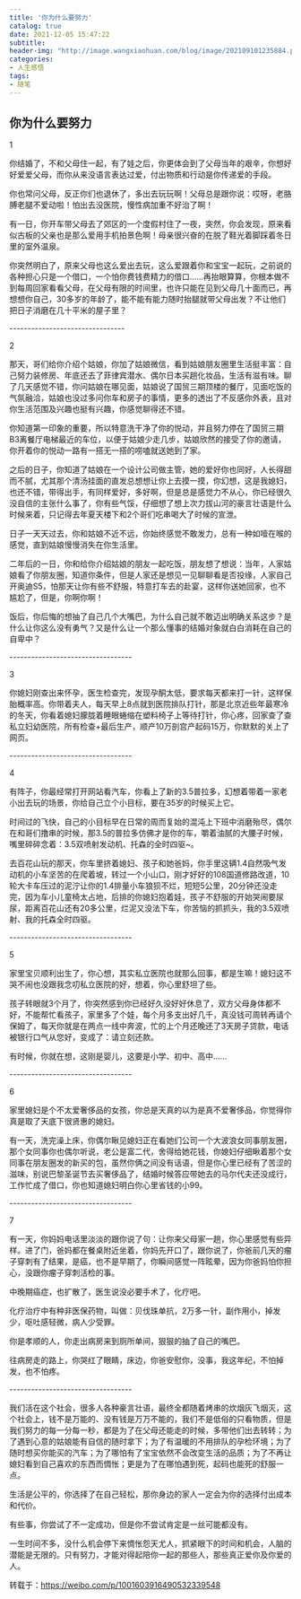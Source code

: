 ```yaml
---
title: '你为什么要努力'
catalog: true
date: 2021-12-05 15:47:22
subtitle:
header-img: "http://image.wangxiaohuan.com/blog/image/202109101235884.png"
categories:
- 人生感悟
tags:
- 随笔
---
```


## 你为什么要努力

1

你结婚了，不和父母住一起，有了娃之后，你更体会到了父母当年的艰辛，你想好好爱爱父母，而你从来没语言表达过爱，付出物质和行动是你传递爱的手段。



你也常问父母，反正你们也退休了，多出去玩玩啊！父母总是跟你说：哎呀，老胳膊老腿不爱动啦！怕出去没医院，慢性病加重不好治了啊！



有一日，你开车带父母去了郊区的一个度假村住了一夜，突然，你会发现，原来看似古板的父亲也是那么爱用手机拍景色啊！母亲很兴奋的在脱了鞋光着脚踩着冬日里的室外温泉。



你突然明白了，原来父母也这么爱出去玩，这么爱跟着你和宝宝一起玩，之前说的各种担心只是一个借口，一个怕你费钱费精力的借口......再抬眼算算，你根本做不到每周回家看看父母，在父母有限的时间里，也许只能在见到父母几十面而已，再想想你自己，30多岁的年龄了，能不能有能力随时抬腿就带父母出发？不让他们把日子消磨在几十平米的屋子里？

\--------------------------------

2

那天，哥们给你介绍个姑娘，你加了姑娘微信，看到姑娘朋友圈里生活挺丰富：自己努力装修房、年底还去了菲律宾潜水、偶尔日本买趟化妆品，生活有滋有味。聊了几天感觉不错，你问姑娘在哪见面，姑娘说了国贸三期顶楼的餐厅，见面吃饭的气氛融洽，姑娘也没过多问你车和房子的事情，更多的透出了不反感你外表，且对你生活范围及兴趣也挺有兴趣，你感觉聊得还不错。



你知道第一印象的重要，所以特意洗干净了你的悦动，并且努力停在了国贸三期B3离餐厅电梯最近的车位，以便于姑娘少走几步，姑娘欣然的接受了你的邀请，你开着你的悦动一路有一搭无一搭的唠嗑就送她到了家。



之后的日子，你知道了姑娘在一个设计公司做主管，她的爱好你也同好，人长得甜而不腻，尤其那个清汤挂面的直发总想想让你上去摸一摸，你幻想，这是我媳妇，也还不错，带得出手，有同样爱好，多好啊，但是总是感觉力不从心，你已经很久没自信的主张什么事了，你有些气馁，仔细想了想上次力拔山河的豪言壮语是什么时候来着，只记得去年夏天楼下和2个哥们吃串喝大了时候的宣泄。



日子一天天过去，你和姑娘不近不远，你始终感觉不敢发力，总有一种如噎在喉的感觉，直到姑娘慢慢消失在你生活里。



二年后的一日，你和给你介绍姑娘的朋友一起吃饭，朋友想了想说：当年，人家姑娘看了你朋友圈，知道你条件，但是人家还是想见一见聊聊看是否投缘，人家自己开奥迪S5，怕那天让你有些不舒服，特意打车去的赴宴，这样你送她回家，也不尴尬了，但是，你啊你啊！



饭后，你后悔的想抽了自己几个大嘴巴，为什么自己就不敢迈出明确关系这步？是什么让你这么没有勇气？又是什么让一个那么懂事的结婚对象就白白消耗在自己的自卑中？

\----------------------------------

3

你媳妇刚查出来怀孕，医生检查完，发现孕酮太低，要求每天都来打一针，这样保胎概率高。你带着夫人，每天早上8点就到医院排队打针，那是北京近些年最寒冷的冬天，你看着媳妇朦胧着睡眼蜷缩在塑料椅子上等待打针，你心疼，回家查了查私立妇幼医院，所有检查+最后生产，顺产10万剖宫产起码15万，你默默的关上了网页。

\----------------------------------

4

有阵子，你最经常打开网站看汽车，你看上了新的3.5普拉多，幻想着带着一家老小出去玩的场景，你给自己立个小目标，要在35岁的时候买上它。



时间过的飞快，自己的小目标早在日常的周而复始的混沌上下班中消磨殆尽，偶尔在和哥们撸串的时候，那3.5的普拉多仿佛才是你的车，嚼着油腻的大腰子时候，嘴里碎碎念着：3.5双喷射发动机、托森的全时四驱~。



去百花山玩的那天，你车里挤着媳妇、孩子和她爸妈，你手里这辆1.4自然吸气发动机的小车坚苦的在爬着坡，转过一个小山口，刚才好好的108国道修路改道，10轮大卡车压过的泥泞让你的1.4排量小车狼狈不烂，短短5公里，20分钟还没走完，因为车小儿童椅太占地，后排的你媳妇抱着娃，孩子不舒服的开始哭闹要尿尿，距离百花山还有20多公里，烂泥又没法下车，你苦恼的抓抓头，我的3.5双喷射、我的托森全时四驱。

\----------------------------------

5

家里宝贝顺利出生了，你心想，其实私立医院也就那么回事，都是生嘛！媳妇这不哭不闹也没跟我念叨私立医院的好，想着，你心里舒坦了些。



孩子转眼就3个月了，你突然感到你已经好久没好好休息了，双方父母身体都不好，不能帮忙看孩子，家里多了个娃，每个月多支出好几千，真没钱可周转再请个保姆了，每天你就是在两点一线中奔波，忙的上个月还晚还了3天房子贷款，电话被银行口气从您好，变成了：请立刻还款。



有时候，你就在想，这刚是婴儿，这要是小学、初中、高中......

\----------------------------------

6

家里媳妇是个不太爱奢侈品的女孩，你总是天真的以为是真不爱奢侈品，你觉得你真是取了天底下很贤惠的媳妇。



有一天，洗完澡上床，你偶尔瞅见媳妇正在看她们公司一个大波浪女同事朋友圈，那个女同事你也偶尔听说，老公是富二代，舍得给她花钱，你媳妇仔细瞅着那个女同事在朋友圈发的新买的包，虽然你俩之间没有话语，但是你心里已经有了苦涩的滋味，别说巴黎圣诞节去买奢侈品了，结婚时候答应带她去的马尔代夫还没成行，工作忙成了借口，你也知道媳妇明白你心里省钱的小99。

\----------------------------------

7

有一天，你妈妈电话里淡淡的跟你说了句：让你来父母家一趟，你心里感觉有些异样。进了门，爸妈都在餐桌附近坐着，你妈先开口了，跟你说了，你爸前几天的瘤子穿刺有了结果，是癌，也不是早期了，你瞬间感觉一阵眩晕，因为你爸妈怕你担心，没跟你瘤子穿刺活检的事。



中晚期癌症，也扩散了，医生说没必要手术了，化疗吧。



化疗治疗中有种非医保药物，叫做：贝伐珠单抗，2万多一针，副作用小，掉发少，呕吐感轻微，病人少受罪。



你是孝顺的人，你走出病房来到厕所单间，狠狠的抽了自己的嘴巴。



往病房走的路上，你哭红了眼睛，床边，你爸安慰你，没事，我这年纪，不怕掉发，也不怕疼。

\----------------------------------

我们活在这个社会，很多人各种豪言壮语，最终全都随着烤串的炊烟灰飞烟灭，这个社会上，钱不是万能的、没有钱是万万不能的，我们不是低俗的只看物质，但是我们努力的每一分每一秒，都是为了在父母还能走的时候，多带他们出去转转；为了遇到心意的姑娘能有自信的随时拿下；为了有温暖的不用排队的孕检环境；为了随时想买你能买的汽车；为了哪怕有了宝宝依然不会改变生活的品质；为了不再让媳妇看到自己喜欢的东西而惆怅；更是为了在哪怕遇到死，起码也能死的舒服一点。



生活是公平的，你选择了在自己轻松，那你身边的家人一定会为你的选择付出成本和代价。



有些事，你尝试了不一定成功，但是你不尝试肯定是一丝可能都没有。



一生时间不多，没什么机会停下来惆怅怨天尤人，抓紧眼下的时间和机会，人脑的潜能是无限的。只有努力，才能对得起陪你一起的那些人，那些真正爱你及你爱的人。



转载于：https://weibo.com/p/1001603916490532339548
